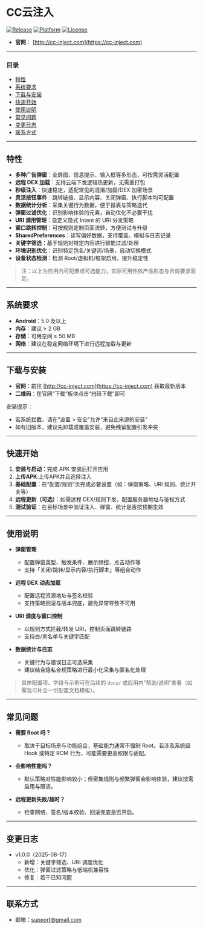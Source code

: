 # CC云注入
[![Release](https://img.shields.io/badge/release-v1.2.0-5b8cff)](./releases)
[![Platform](https://img.shields.io/badge/platform-Android-22d3ee)](#系统要求)
[![License](https://img.shields.io/badge/license-TBD-informational)](#许可证)

- **官网**： [http://cc-inject.com](https://cc-inject.com)  


---

### 目录
- [特性](#特性)
- [系统要求](#系统要求)
- [下载与安装](#下载与安装)
- [快速开始](#快速开始)
- [使用说明](#使用说明)
- [常见问题](#常见问题)
- [变更日志](#变更日志)
- [联系方式](#联系方式)

---

## 特性

- **多种广告弹窗**：全屏图、信息提示、输入框等多形态，可按需灵活配置
- **远程 DEX 加载**：支持云端下发逻辑热更新，无需重打包
- **秒级注入**：快速稳定，适配常见的混淆/加固/DEX 加密场景
- **灵活按钮事件**：跳转链接、显示内容、关闭弹窗、执行脚本均可配置
- **数据统计分析**：采集关键行为数据，便于报表与策略迭代
- **弹窗过滤优化**：识别影响体验的元素，自动优化不必要干扰
- **URI 调用管理**：自定义隐式 Intent 的 URI 分发策略
- **窗口跳转控制**：可按规则定制页面流转，方便测试与升级
- **SharedPreferences**：读写偏好数据，支持覆盖、模拟与日志记录
- **关键字筛选**：基于规则对特定内容进行智能过滤/处理
- **环境识别优化**：识别特定包名/关键词/场景，自动切换模式
- **设备状态检测**：检测 Root/虚拟机/框架启用，提升稳定性

> 注：以上为应用内可配置或可选能力，实际可用性依产品形态与合规要求而定。

---

## 系统要求

- **Android**：5.0 及以上
- **内存**：建议 ≥ 2 GB
- **存储**：可用空间 ≥ 50 MB
- **网络**：建议在稳定网络环境下进行远程加载与更新

---

## 下载与安装

- **官网**：前往 [http://cc-inject.com](https://cc-inject.com) 获取最新版本
- **二维码**：在官网“下载”板块点击“扫码下载”即可

安装提示：
- 若系统拦截，请在“设置 > 安全”允许“来自此来源的安装”
- 如有旧版本，建议先卸载或覆盖安装，避免残留配置引发冲突

---

## 快速开始

1. **安装与启动**：完成 APK 安装后打开应用
2. **上传APK**:上传APK并且选择注入
3. **基础配置**：在“配置/规则”页完成必要设置（如：弹窗策略、URI 规则、统计开关等）
4. **远程更新（可选）**：如需远程 DEX/规则下发，配置服务器地址与鉴权方式
5. **测试验证**：在目标场景中验证注入、弹窗、统计是否按预期生效

---

## 使用说明

- **弹窗管理**  
  - 配置弹窗类型、触发条件、展示频控、点击动作等  
  - 支持「关闭/跳转/显示内容/执行脚本」等组合动作

- **远程 DEX 动态加载**  
  - 配置远程资源地址与签名校验  
  - 支持策略回滚与版本兜底，避免异常导致不可用

- **URI 调度与窗口控制**  
  - 以规则方式拦截/转发 URI，控制页面跳转链路  
  - 支持白/黑名单与关键字匹配

- **数据统计与日志**  
  - 关键行为与错误日志可选采集  
  - 建议结合隐私合规策略进行最小化采集与匿名化处理

> 具体配置项、字段与示例可在后续的 `docs/` 或应用内“帮助/说明”查看（如需我可补全一份配置文档模板）。

---

## 常见问题

- **需要 Root 吗？**  
  - 取决于目标场景与功能组合，基础能力通常不强制 Root。若涉及系统级 Hook 或特定 ROM 行为，可能需要更高权限与适配。

- **会影响性能吗？**  
  - 默认策略对性能影响较小；但密集规则与频繁弹窗会影响体验，建议按需启用与限流。

- **远程更新失败/超时？**  
  - 检查网络、签名/版本校验、回滚兜底是否开启。

---

## 变更日志

- v1.0.0（2025-08-17）
  - 新增：关键字筛选、URI 调度优化
  - 优化：弹窗过滤策略与低端机兼容性
  - 修复：若干已知问题

---


## 联系方式

- 邮箱：support@gmail.com
